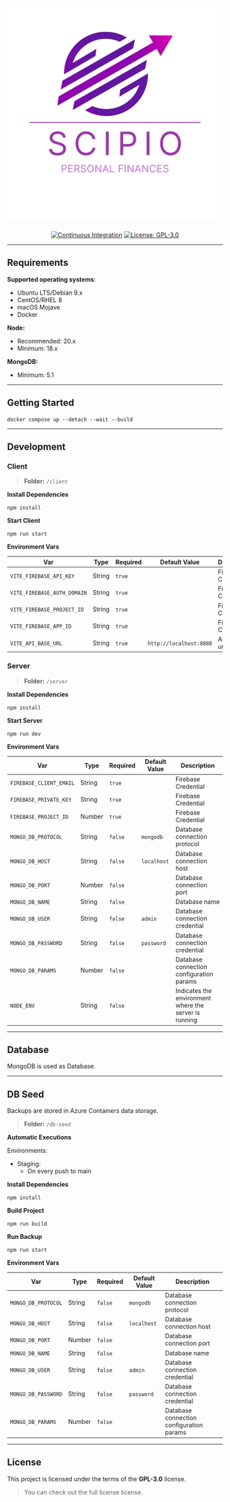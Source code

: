 <h1 align="center">
    <a>
        <img src="./.github/documentation/logo.png">
    </a>
</h1>

<p align="center">
    <a href="https://github.com/jayc13/scipio-project/actions/workflows/continuous-integration.yml"><img src="https://github.com/jayc13/scipio-project/actions/workflows/continuous-integration.yml/badge.svg?branch=main" alt="Continuous Integration"></a>
    <a href="https://opensource.org/licenses/GPL-3.0"><img src="https://img.shields.io/badge/License-GPL-blue.svg" alt="License: GPL-3.0"></a>
</p>

<p align="center">
  <i align="center"></i>
</p>

------

## Requirements

**Supported operating systems**:

- Ubuntu LTS/Debian 9.x
- CentOS/RHEL 8
- macOS Mojave
- Docker

**Node:**

- Recommended: 20.x
- Minimum: 18.x

**MongoDB:**

- Minimum: 5.1

------

## Getting Started

```shell
docker compose up --detach --wait --build
```

------

## Development

### Client

> **Folder:** `/client`

**Install Dependencies**

```shell
npm install
```

**Start Client**

```shell
npm run start
```

**Environment Vars**

| Var                         | Type   | Required | Default Value           | Description         |
|-----------------------------|--------|----------|-------------------------|---------------------|
| `VITE_FIREBASE_API_KEY`     | String | `true`   |                         | Firebase Credential |
| `VITE_FIREBASE_AUTH_DOMAIN` | String | `true`   |                         | Firebase Credential |
| `VITE_FIREBASE_PROJECT_ID`  | String | `true`   |                         | Firebase Credential |
| `VITE_FIREBASE_APP_ID`      | String | `true`   |                         | Firebase Credential |
| `VITE_API_BASE_URL`         | String | `true`   | `http://localhost:8080` | API base url        |

### Server

> **Folder:** `/server`

**Install Dependencies**

```shell
npm install
```

**Start Server**

```shell
npm run dev
```

**Environment Vars**

| Var                     | Type    | Required | Default Value            | Description                                           |
|-------------------------|---------|----------|--------------------------|-------------------------------------------------------|
| `FIREBASE_CLIENT_EMAIL` | String  | `true`   |                          | Firebase Credential                                   |
| `FIREBASE_PRIVATE_KEY`  | String  | `true`   |                          | Firebase Credential                                   |
| `FIREBASE_PROJECT_ID`   | Number  | `true`   |                          | Firebase Credential                                   |
| `MONGO_DB_PROTOCOL`     | String  | `false`  | `mongodb`                | Database connection protocol                          |
| `MONGO_DB_HOST`         | String  | `false`  | `localhost`              | Database connection host                              |
| `MONGO_DB_PORT`         | Number  | `false`  |                          | Database connection port                              |
| `MONGO_DB_NAME`         | String  | `false`  |                          | Database name                                         |
| `MONGO_DB_USER`         | String  | `false`  | `admin`                  | Database connection credential                        |
| `MONGO_DB_PASSWORD`     | String  | `false`  | `password`               | Database connection credential                        |
| `MONGO_DB_PARAMS`       | Number  | `false`  |                          | Database connection configuration params              | 
| `NODE_ENV`              | String  | `false`  |                          | Indicates the environment where the server is running | 

------

## Database

MongoDB is used as Database.

------

## DB Seed

Backups are stored in Azure Containers data storage.

> **Folder:** `/db-seed`

**Automatic Executions**

Environments: 
- Staging:
  - On every push to main

**Install Dependencies**

```shell
npm install
```

**Build Project**

```shell
npm run build
```

**Run Backup**

```shell
npm run start
```

**Environment Vars**

| Var                     | Type    | Required | Default Value            | Description                              |
|-------------------------|---------|----------|--------------------------|------------------------------------------|
| `MONGO_DB_PROTOCOL`     | String  | `false`  | `mongodb`                | Database connection protocol             |
| `MONGO_DB_HOST`         | String  | `false`  | `localhost`              | Database connection host                 |
| `MONGO_DB_PORT`         | Number  | `false`  |                          | Database connection port                 |
| `MONGO_DB_NAME`         | String  | `false`  |                          | Database name                            |
| `MONGO_DB_USER`         | String  | `false`  | `admin`                  | Database connection credential           |
| `MONGO_DB_PASSWORD`     | String  | `false`  | `password`               | Database connection credential           |
| `MONGO_DB_PARAMS`       | Number  | `false`  |                          | Database connection configuration params | 

------

## License

This project is licensed under the terms of the **GPL-3.0** license.

> You can check out the full license [](./LICENSE) license.
